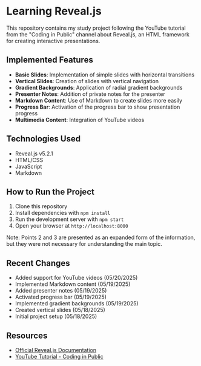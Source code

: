 # Learning Reveal.js  
  
This repository contains my study project following the YouTube tutorial from the "Coding in Public" channel about Reveal.js, an HTML framework for creating interactive presentations.  
  
## Implemented Features  
  
- **Basic Slides**: Implementation of simple slides with horizontal transitions  
- **Vertical Slides**: Creation of slides with vertical navigation  
- **Gradient Backgrounds**: Application of radial gradient backgrounds  
- **Presenter Notes**: Addition of private notes for the presenter  
- **Markdown Content**: Use of Markdown to create slides more easily  
- **Progress Bar**: Activation of the progress bar to show presentation progress  
- **Multimedia Content**: Integration of YouTube videos  
  
## Technologies Used  
  
- Reveal.js v5.2.1  
- HTML/CSS  
- JavaScript  
- Markdown  
  
## How to Run the Project  
  
1. Clone this repository  
2. Install dependencies with `npm install`  
3. Run the development server with `npm start`  
4. Open your browser at `http://localhost:8000`  

Note: Points 2 and 3 are presented as an expanded form of the information, but they were not necessary for understanding the main topic.

## Recent Changes  
  
- Added support for YouTube videos (05/20/2025)  
- Implemented Markdown content (05/19/2025)  
- Added presenter notes (05/19/2025)  
- Activated progress bar (05/19/2025)  
- Implemented gradient backgrounds (05/19/2025)  
- Created vertical slides (05/18/2025)  
- Initial project setup (05/18/2025)  
  
## Resources  
  
- [Official Reveal.js Documentation](https://revealjs.com/)  
- [YouTube Tutorial - Coding in Public](https://www.youtube.com/playlist?list=PLoqZcxvpWzzf_C8QgHC9XbA-bn18qJ-QV)